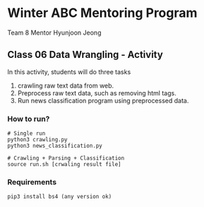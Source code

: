# Winter ABC Mentoring Program

Team 8 Mentor Hyunjoon Jeong

## Class 06 Data Wrangling - Activity
In this activity, students will do three tasks
1. crawling raw text data from web.
2. Preprocess raw text data, such as removing html tags.
3. Run news classification program using preprocessed data.

### How to run?
~~~
# Single run
python3 crawling.py
python3 news_classification.py

# Crawling + Parsing + Classification
source run.sh [crwaling result file]
~~~

### Requirements
~~~
pip3 install bs4 (any version ok)
~~~
